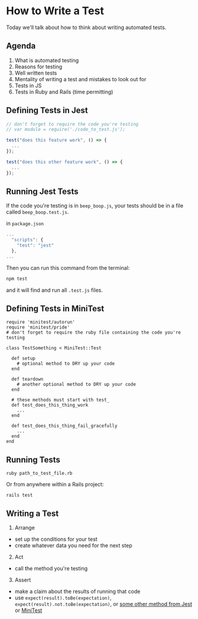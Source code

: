 # How to Write a Test
Today we'll talk about how to think about writing automated tests.

## Agenda
1. What is automated testing
2. Reasons for testing
3. Well written tests
4. Mentality of writing a test and mistakes to look out for
5. Tests in JS
6. Tests in Ruby and Rails (time permitting)


## Defining Tests in Jest
```js
// don't forget to require the code you're testing
// var module = require('./code_to_test.js');

test("does this feature work", () => {
  ...
});

test("does this other feature work", () => {
  ...
});
```

## Running Jest Tests

If the code you're testing is in `beep_boop.js`, your tests should be in a file called `beep_boop.test.js`.

in `package.json`
```js
...
  "scripts": {
    "test": "jest"
  },
...
```

Then you can run this command from the terminal:

```bash
npm test
```

and it will find and run all `.test.js` files.

## Defining Tests in MiniTest
```
require 'minitest/autorun'
require 'minitest/pride'
# don't forget to require the ruby file containing the code you're testing

class TestSomething < MiniTest::Test

  def setup
    # optional method to DRY up your code
  end

  def teardown
    # another optional method to DRY up your code
  end

  # these methods must start with test_
  def test_does_this_thing_work
    ...
  end

  def test_does_this_thing_fail_gracefully
    ...
  end
end
```

## Running Tests

```
ruby path_to_test_file.rb
```

Or from anywhere within a Rails project:
```
rails test
```

## Writing a Test

1. Arrange
  * set up the conditions for your test
  * create whatever data you need for the next step
2. Act
  * call the method you're testing
3. Assert
  * make a claim about the results of running that code
  * use `expect(result).toBe(expectation)`, `expect(result).not.toBe(expectation)`, or [some other method from Jest](https://jestjs.io/docs/en/expect#methods) or [MiniTest](http://ruby-doc.org/stdlib-2.0.0/libdoc/minitest/rdoc/MiniTest/Assertions.html)

